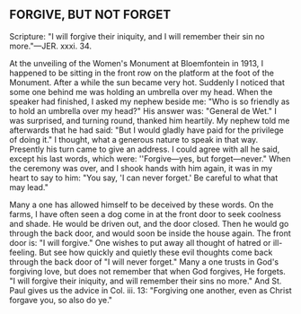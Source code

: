 ## FORGIVE, BUT NOT FORGET ##

Scripture: "I will forgive their iniquity, and I will remember their sin no more."—JER. xxxi. 34.



At the unveiling of the Women's Monument at Bloemfontein in 1913, I happened to be sitting in the front row on the platform at the foot of the Monument. After a while the sun became very hot. Suddenly I noticed that some one behind me was holding an umbrella over my head. When the speaker had finished, I asked my nephew beside me: "Who is so friendly as to hold an umbrella over my head?" His answer was: "General de Wet." I was surprised, and turning round, thanked him heartily. My nephew told me afterwards that he had said: "But I would gladly have paid for the privilege of doing it." I thought, what a generous nature to speak in that way. Presently his turn came to give an address. I could agree with all he said, except his last words, which were: ''Forgive—yes, but forget—never." When the ceremony was over, and I shook hands with him again, it was in my heart to say to him: "You say, 'I can never forget.' Be careful to what that may lead."



Many a one has allowed himself to be deceived by these words. On the farms, I have often seen a dog come in at the front door to seek coolness and shade. He would be driven out, and the door closed. Then he would go through the back door, and would soon be inside the house again. The front door is: "I will forgive." One wishes to put away all thought of hatred or ill-feeling. But see how quickly and quietly these evil thoughts come back through the back door of "I will never forget." Many a one trusts in God's forgiving love, but does not remember that when God forgives, He forgets. "I will forgive their iniquity, and will remember their sins no more." And St. Paul gives us the advice in Col. iii. 13: "Forgiving one another, even as Christ forgave you, so also do ye."

